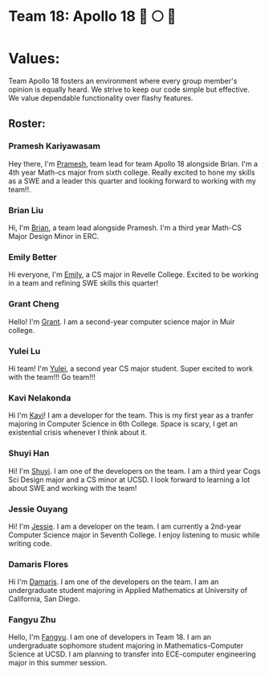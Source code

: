 <!-- # Your team page should have the team name, brand, any values you think are important, and a roster of all the team members.  The roster should provide a brief overview of each member with a link to their personal Github page.  The team page can include humor or whatever culture makes sense to your team, but keep it reasonable as it may be shown to others.  -->

# Team 18: Apollo 18 🚀 🌕 🚩

# Values: 
Team Apollo 18 fosters an environment where every group member's opinion is equally heard. We strive to keep our code simple but effective. We value dependable functionality over flashy features. 

## Roster:
### Pramesh Kariyawasam
Hey there, I'm [Pramesh](https://github.com/codingsincebirth), team lead for team Apollo 18 alongside Brian. I'm a 4th year Math-cs major from sixth college. Really excited to hone my skills as a SWE and a leader this quarter and looking forward to working with my team!!.


### Brian Liu
Hi, I'm [Brian](https://github.com/brianliu1412), a team lead alongside Pramesh. I'm a third year Math-CS Major Design Minor in ERC. 


### Emily Better
Hi everyone, I'm [Emily](https://github.com/emilybetter), a CS major in Revelle College. Excited to be working in a team and refining SWE skills this quarter!


### Grant Cheng
Hello! I'm [Grant](https://github.com/CatFish47). I am a second-year computer science major in Muir college.


### Yulei Lu
Hi team! I'm [Yulei](https://github.com/Yuleilu), a second year CS major student.  Super excited to work with the team!!! Go team!!!


### Kavi Nelakonda
Hi I'm [Kavi](https://github.com/kNelakonda)! I am a developer for the team. This is my first year as a tranfer majoring in Computer Science in 6th College. Space is scary, I get an existential crisis whenever I think about it.

### Shuyi Han
Hi! I'm [Shuyi](https://github.com/KristinShuyiHan). I am one of the developers on the team. I am a third year Cogs Sci Design major and a CS minor at UCSD. I look forward to learning a lot about SWE and working with the team!


### Jessie Ouyang
Hi! I'm [Jessie](https://github.com/ouyangca). I am a developer on the team. I am currently a 2nd-year Computer Science major in Seventh College. I enjoy listening to music while writing code.


### Damaris Flores
Hi I'm [Damaris](https://github.com/dflores1229). I am one of the developers on the team. I am an undergraduate student majoring in Applied Mathematics at University of California, San Diego. 


### Fangyu Zhu
Hello, I'm [Fangyu](https://github.com/fangyuzhu1101). I am one of developers in Team 18. I am an undergraduate sophomore student majoring in Mathematics-Computer Science at UCSD. I am planning to transfer into ECE-computer engineering major in this summer session.
